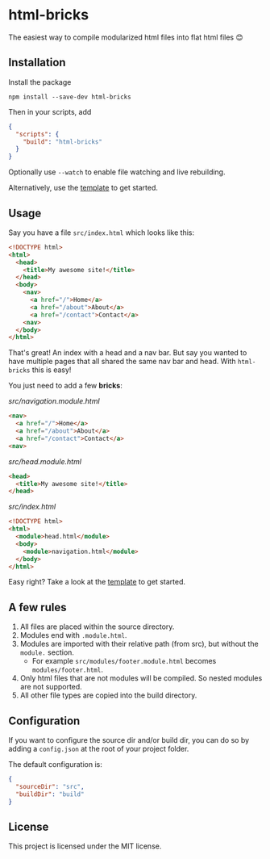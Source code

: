 # html-bricks

The easiest way to compile modularized html files into flat html files 😊

## Installation

Install the package

`npm install --save-dev html-bricks`

Then in your scripts, add

```json
{
  "scripts": {
    "build": "html-bricks"
  }
}
```

Optionally use `--watch` to enable file watching and live rebuilding.

Alternatively, use the [template](https://github/com/gustavgb/html-bricks-template) to get started.

## Usage

Say you have a file `src/index.html` which looks like this:

```html
<!DOCTYPE html>
<html>
  <head>
    <title>My awesome site!</title>
  </head>
  <body>
    <nav>
      <a href="/">Home</a>
      <a href="/about">About</a>
      <a href="/contact">Contact</a>
    <nav>
  </body>
</html>
```

That's great! An index with a head and a nav bar. But say you wanted to have multiple pages that all shared the same nav bar and head. With `html-bricks` this is easy!

You just need to add a few **bricks**:

*src/navigation.module.html*
```html
<nav>
  <a href="/">Home</a>
  <a href="/about">About</a>
  <a href="/contact">Contact</a>
<nav>
```

*src/head.module.html*
```html
<head>
  <title>My awesome site!</title>
</head>
```

*src/index.html*
```html
<!DOCTYPE html>
<html>
  <module>head.html</module>
  <body>
    <module>navigation.html</module>
  </body>
</html>
```

Easy right? Take a look at the [template](https://github/com/gustavgb/html-bricks-template) to get started.

## A few rules

1. All files are placed within the source directory.
2. Modules end with `.module.html`.
3. Modules are imported with their relative path (from src), but without the `module.` section.
   - For example `src/modules/footer.module.html` becomes `modules/footer.html`.
4. Only html files that are not modules will be compiled. So nested modules are not supported.
5. All other file types are copied into the build directory.

## Configuration

If you want to configure the source dir and/or build dir, you can do so by adding a `config.json` at the root of your project folder.

The default configuration is:

```json
{
  "sourceDir": "src",
  "buildDir": "build"
}
```

## License

This project is licensed under the MIT license.
